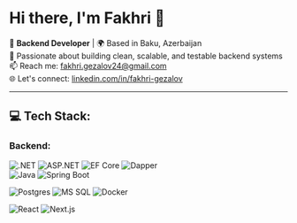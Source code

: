 # Hi there, I'm Fakhri 👋

🎯 **Backend Developer** | 🌍 Based in Baku, Azerbaijan<br/>
💬 Passionate about building clean, scalable, and testable backend systems<br/>
📫 Reach me: [fakhri.gezalov24@gmail.com](mailto:fakhri.gezalov24@gmail.com)<br/>
🌐 Let's connect: [linkedin.com/in/fakhri-gezalov](https://linkedin.com/in/fakhri-gezalov)

---

## 💻 Tech Stack:
### Backend:
![.NET](https://img.shields.io/badge/.NET-5C2D91?style=for-the-badge&logo=.net&logoColor=white) ![ASP.NET](https://img.shields.io/badge/ASP.NET-512BD4?style=for-the-badge) ![EF Core](https://img.shields.io/badge/EF%20Core-6C3483?style=for-the-badge) ![Dapper](https://img.shields.io/badge/Dapper-0082C9?style=for-the-badge&logoColor=white)<br/>
![Java](https://img.shields.io/badge/java-%23ED8B00.svg?style=for-the-badge&logo=openjdk&logoColor=white) ![Spring Boot](https://img.shields.io/badge/Spring%20Boot-6DB33F?style=for-the-badge&logo=springboot&logoColor=white)<br/>

![Postgres](https://img.shields.io/badge/postgres-%23316192.svg?style=for-the-badge&logo=postgresql&logoColor=white) ![MS SQL](https://img.shields.io/badge/MS%20SQL-CC2927?style=for-the-badge&logo=microsoft%20sql%20server&logoColor=white) ![Docker](https://img.shields.io/badge/docker-257bd6?style=for-the-badge&logo=docker&logoColor=white)<br/>

![React](https://img.shields.io/badge/react-%2320232a.svg?style=for-the-badge&logo=react&logoColor=%2361DAFB) ![Next.js](https://img.shields.io/badge/next.js-000000?style=for-the-badge&logo=nextdotjs&logoColor=white)

